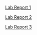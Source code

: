 [Lab Report 1](https://niklichang.github.io/cse15l-lab-reports/lab-report-1-week-2.html)

[Lab Report 2](https://niklichang.github.io/cse15l-lab-reports/lab-report-2-week-4.html)

[Lab Report 3](https://niklichang.github.io/cse15l-lab-reports/lab-report-3-week-6.html)
